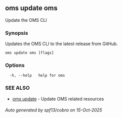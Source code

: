 ## oms update oms

Update the OMS CLI

### Synopsis

Updates the OMS CLI to the latest release from GitHub.

```
oms update oms [flags]
```

### Options

```
  -h, --help   help for oms
```

### SEE ALSO

* [oms update](oms_update.md)	 - Update OMS related resources

###### Auto generated by spf13/cobra on 15-Oct-2025
